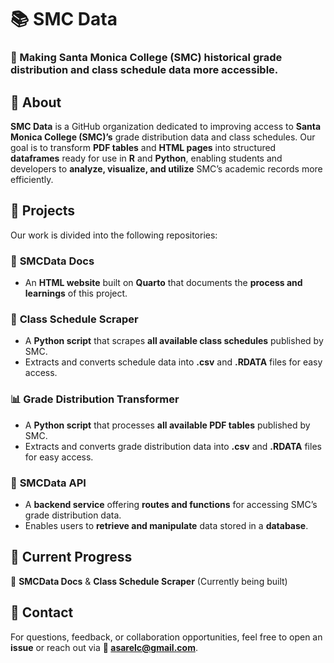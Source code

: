 # 📚 SMC Data  

### 📌 Making Santa Monica College (SMC) historical grade distribution and class schedule data more accessible.

## 📖 About  
**SMC Data** is a GitHub organization dedicated to improving access to **Santa Monica College (SMC)’s** grade distribution data and class schedules. Our goal is to transform **PDF tables** and **HTML pages** into structured **dataframes** ready for use in **R** and **Python**, enabling students and developers to **analyze, visualize, and utilize** SMC’s academic records more efficiently.  

## 📂 Projects  
Our work is divided into the following repositories:  

### 📜 **SMCData Docs**  
- An **HTML website** built on **Quarto** that documents the **process and learnings** of this project.  

### 📅 **Class Schedule Scraper**  
- A **Python script** that scrapes **all available class schedules** published by SMC.  
- Extracts and converts schedule data into **.csv** and **.RDATA** files for easy access.  

### 📊 **Grade Distribution Transformer**  
- A **Python script** that processes **all available PDF tables** published by SMC.  
- Extracts and converts grade distribution data into **.csv** and **.RDATA** files for easy access.  

### 🔌 **SMCData API**  
- A **backend service** offering **routes and functions** for accessing SMC’s grade distribution data.  
- Enables users to **retrieve and manipulate** data stored in a **database**.  

## 🚀 Current Progress  
🚧 **SMCData Docs** & **Class Schedule Scraper** (Currently being built)

## 📧 Contact  
For questions, feedback, or collaboration opportunities, feel free to open an **issue** or reach out via **📩 asarelc@gmail.com**.  
